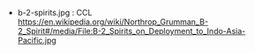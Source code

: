 - b-2-spirits.jpg : CCL https://en.wikipedia.org/wiki/Northrop_Grumman_B-2_Spirit#/media/File:B-2_Spirits_on_Deployment_to_Indo-Asia-Pacific.jpg
